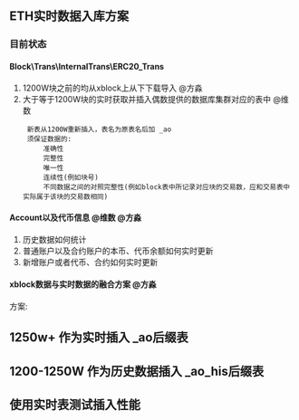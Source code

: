 ## ETH实时数据入库方案

### 目前状态
#### Block\Trans\InternalTrans\ERC20_Trans
1. 1200W块之前的均从xblock上从下下载导入  @方淼
2. 大于等于1200W块的实时获取并插入偶数提供的数据库集群对应的表中  @维数
   ```
    新表从1200W重新插入，表名为原表名后加 _ao 
    须保证数据的:
        准确性
        完整性
        唯一性
        连续性(例如块号)
        不同数据之间的对照完整性(例如block表中所记录对应块的交易数，应和交易表中实际属于该块的交易数相同)
   ```
#### Account以及代币信息 @维数 @方淼
1. 历史数据如何统计
2. 普通账户以及合约账户的本币、代币余额如何实时更新
3. 新增账户或者代币、合约如何实时更新

#### xblock数据与实时数据的融合方案 @方淼



方案: 
## 1250w+  作为实时插入 _ao后缀表
## 1200-1250W 作为历史数据插入 _ao_his后缀表
## 使用实时表测试插入性能


